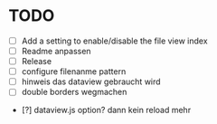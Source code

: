 # TODO

- [ ] Add a setting to enable/disable the file view index
- [ ] Readme anpassen
- [ ] Release
- [ ] configure filenanme pattern
- [ ] hinweis das dataview gebraucht wird
- [ ] double borders wegmachen
- [?] dataview.js option? dann kein reload mehr
